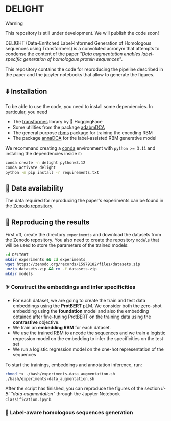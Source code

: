 # DELIGHT

> [!WARNING]
> This repository is still under development. We will publish the code soon!

DELIGHT (Data-Enritched Label-Informed Generation of Homologous sequences using Transformers) is a convoluted acronym that attempts to condense the content of the paper _"Data augmentation enables label-specific generation of homologous protein sequences"_.

This repository contains the code for reproducing the pipeline described in the paper and the jupyter notebooks that allow to generate the figures.

## ⬇️ Installation
To be able to use the code, you need to install some dependencies. In particular, you need

- The [transformes](https://huggingface.co/docs/transformers/installation) library by 🤗 HuggingFace
- Some utilities from the package [adabmDCA](https://github.com/spqb/adabmDCApy.git)
- The general purpose [rbms](https://github.com/DsysDML/rbms.git) package for training the encoding RBM
- The package [annaDCA](https://github.com/rossetl/annaDCA.git) for the label-assisted RBM generative model

We recommand creating a [conda](https://docs.conda.io/projects/conda/en/latest/user-guide/tasks/manage-environments.html) environment with `python >= 3.11` and installing the dependencies inside it:

```bash
conda create -n delight python=3.12
conda activate delight
python -m pip install -r requirements.txt
```

## 💾 Data availability
The data required for reproducing the paper's experiments can be found in the [Zenodo repository](https://zenodo.org/records/15979182).

## 🔁 Reproducing the results
First off, create the directory `experiments` and download the datasets from the Zenodo repository. You also need to create the repository `models` that will be used to store the parameters of the trained models:

```bash
cd DELIGHT
mkdir experiments && cd experiments
wget https://zenodo.org/records/15979182/files/datasets.zip
unzip datasets.zip && rm -f datasets.zip
mkdir models
```

### ✳️ Construct the embeddings and infer specificities
- For each dataset, we are going to create the train and test data embeddings using the __ProtBERT__ pLM. We consider both the zero-shot embedding using the __foundation__ model and also the embedding obtained after fine-tuning ProtBERT on the training data using the __contrastive__ objective.
- We train an __embedding RBM__ for each dataset.
- We use the trained RBM to ancode the sequences and we train a logistic regression model on the embedding to infer the specificities on the test set
- We run a logistic regression model on the one-hot representation of the sequences

To start the trainings, embeddings and annotation inference, run:
```bash
chmod +x ./bash/experiments-data_augmentation.sh
./bash/experiments-data_augmentation.sh
```

After the script has finished, you can reproduce the figures of the section _II-B: "data augmentation"_ through the Jupyter Notebook `Classification.ipynb`.


### 🎲 Label-aware homologous sequences generation


